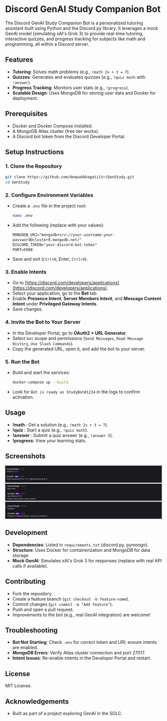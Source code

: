 # Discord GenAI Study Companion Bot

The Discord GenAI Study Companion Bot is a personalized tutoring assistant built using Python and the Discord.py library. It leverages a mock GenAI model (simulating xAI's Grok 3) to provide real-time tutoring, interactive quizzes, and progress tracking for subjects like math and programming, all within a Discord server.

## Features
- **Tutoring**: Solves math problems (e.g., `!math 2x + 3 = 7`).
- **Quizzes**: Generates and evaluates quizzes (e.g., `!quiz math` with `!answer`).
- **Progress Tracking**: Monitors user stats (e.g., `!progress`).
- **Scalable Design**: Uses MongoDB for storing user data and Docker for deployment.

## Prerequisites
- Docker and Docker Compose installed.
- A MongoDB Atlas cluster (free tier works).
- A Discord bot token from the Discord Developer Portal.

## Setup Instructions

### 1. Clone the Repository
```bash
git clone https://github.com/deepakbhagatiitr/GenStudy.git
cd GenStudy
```

### 2. Configure Environment Variables
- Create a `.env` file in the project root:
  ```bash
  nano .env
  ```
- Add the following (replace with your values):
  ```
  MONGODB_URI="mongodb+srv://your-username:your-password@cluster0.mongodb.net/"
  DISCORD_TOKEN="your-discord-bot-token"
  PORT=5000
  ```
- Save and exit (`Ctrl+O`, Enter, `Ctrl+X`).

### 3. Enable Intents
- Go to [https://discord.com/developers/applications](https://discord.com/developers/applications).
- Select your application, go to the **Bot** tab.
- Enable **Presence Intent**, **Server Members Intent**, and **Message Content Intent** under **Privileged Gateway Intents**.
- Save changes.

### 4. Invite the Bot to Your Server
- In the Developer Portal, go to **OAuth2 > URL Generator**.
- Select `bot` scope and permissions (`Send Messages`, `Read Message History`, `Use Slash Commands`).
- Copy the generated URL, open it, and add the bot to your server.

### 5. Run the Bot
- Build and start the services:
  ```bash
  docker-compose up --build
  ```
- Look for `Bot is ready as StudyBot#1234` in the logs to confirm activation.

## Usage
- **!math <problem>**: Get a solution (e.g., `!math 2x + 3 = 7`).
- **!quiz <subject>**: Start a quiz (e.g., `!quiz math`).
- **!answer <response>**: Submit a quiz answer (e.g., `!answer 5`).
- **!progress**: View your learning stats.

## Screenshots
![math](screenshots/math.png)
![quiz](screenshots/quiz.png)
![progress](screenshots/progress.png)


## Development
- **Dependencies**: Listed in `requirements.txt` (discord.py, pymongo).
- **Structure**: Uses Docker for containerization and MongoDB for data storage.
- **Mock GenAI**: Simulates xAI's Grok 3 for responses (replace with real API calls if available).

## Contributing
- Fork the repository.
- Create a feature branch (`git checkout -b feature-name`).
- Commit changes (`git commit -m "Add feature"`).
- Push and open a pull request.
- Improvements to the bot (e.g., real GenAI integration) are welcome!

## Troubleshooting
- **Bot Not Starting**: Check `.env` for correct token and URI; ensure intents are enabled.
- **MongoDB Errors**: Verify Atlas cluster connection and port 27017.
- **Intent Issues**: Re-enable intents in the Developer Portal and restart.

## License
MIT License.

## Acknowledgements
- Built as part of a project exploring GenAI in the SDLC.